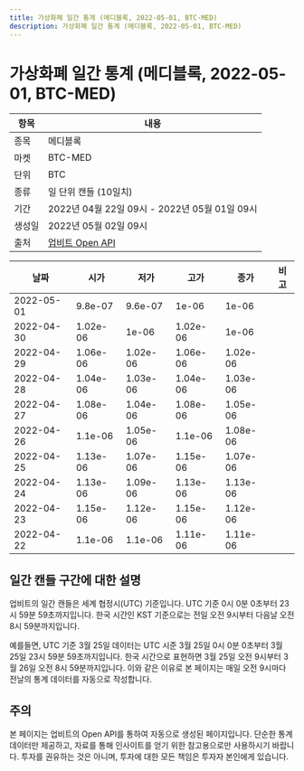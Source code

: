 ```yaml
---
title: 가상화폐 일간 통계 (메디블록, 2022-05-01, BTC-MED)
description: 가상화폐 일간 통계 (메디블록, 2022-05-01, BTC-MED)
---
```



가상화폐 일간 통계 (메디블록, 2022-05-01, BTC-MED)
===

|항목|내용|
|--|--|
|종목|메디블록|
|마켓|BTC-MED|
|단위|BTC|
|종류|일 단위 캔들 (10일치)|
|기간|2022년 04월 22일 09시 - 2022년 05월 01일 09시|
|생성일|2022년 05월 02일 09시|
|출처|[업비트 Open API](https://docs.upbit.com)|


|날짜|시가|저가|고가|종가|비고|
|--|--|--|--|--|--|
|2022-05-01|9.8e-07|9.6e-07|1e-06|1e-06|    |
|2022-04-30|1.02e-06|1e-06|1.02e-06|1e-06|    |
|2022-04-29|1.06e-06|1.02e-06|1.06e-06|1.02e-06|    |
|2022-04-28|1.04e-06|1.03e-06|1.04e-06|1.03e-06|    |
|2022-04-27|1.08e-06|1.04e-06|1.08e-06|1.05e-06|    |
|2022-04-26|1.1e-06|1.05e-06|1.1e-06|1.08e-06|    |
|2022-04-25|1.13e-06|1.07e-06|1.15e-06|1.07e-06|    |
|2022-04-24|1.13e-06|1.09e-06|1.13e-06|1.13e-06|    |
|2022-04-23|1.15e-06|1.12e-06|1.15e-06|1.12e-06|    |
|2022-04-22|1.1e-06|1.1e-06|1.11e-06|1.11e-06|    |


일간 캔들 구간에 대한 설명
---


업비트의 일간 캔들은 세계 협정시(UTC) 기준입니다. 
UTC 기준 0시 0분 0초부터 23시 59분 59초까지입니다. 
한국 시간인 KST 기준으로는 전일 오전 9시부터 다음날 오전 8시 59분까지입니다. 


예를들면, UTC 기준 3월 25일 데이터는 UTC 시준 3월 25일 0시 0분 0초부터 3월 25일 23시 59분 59초까지입니다. 
한국 시간으로 표현하면 3월 25일 오전 9시부터 3월 26일 오전 8시 59분까지입니다. 
이와 같은 이유로 본 페이지는 매일 오전 9시마다 전날의 통계 데이터를 자동으로 작성합니다. 


주의
---


본 페이지는 업비트의 Open API를 통하여 자동으로 생성된 페이지입니다. 
단순한 통계 데이터만 제공하고, 자료를 통해 인사이트를 얻기 위한 참고용으로만 사용하시기 바랍니다. 
투자를 권유하는 것은 아니며, 투자에 대한 모든 책임은 투자자 본인에게 있습니다. 
